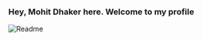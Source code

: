 ### Hey, Mohit Dhaker here. Welcome to my profile

![Readme](https://user-images.githubusercontent.com/88617780/142257198-73e2d966-2175-4f37-985b-02bdec738876.jpg)

